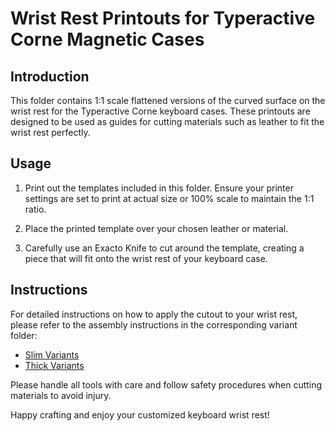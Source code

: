 # Wrist Rest Printouts for Typeractive Corne Magnetic Cases

## Introduction

This folder contains 1:1 scale flattened versions of the curved surface on the wrist rest for the Typeractive Corne keyboard cases. These printouts are designed to be used as guides for cutting materials such as leather to fit the wrist rest perfectly.

## Usage

1. Print out the templates included in this folder. Ensure your printer settings are set to print at actual size or 100% scale to maintain the 1:1 ratio.

2. Place the printed template over your chosen leather or material.

3. Carefully use an Exacto Knife to cut around the template, creating a piece that will fit onto the wrist rest of your keyboard case.

## Instructions

For detailed instructions on how to apply the cutout to your wrist rest, please refer to the assembly instructions in the corresponding variant folder:

- [Slim Variants](Choc-5col-Slim/)
- [Thick Variants](Choc-5col-Thick/)

Please handle all tools with care and follow safety procedures when cutting materials to avoid injury.

Happy crafting and enjoy your customized keyboard wrist rest!
